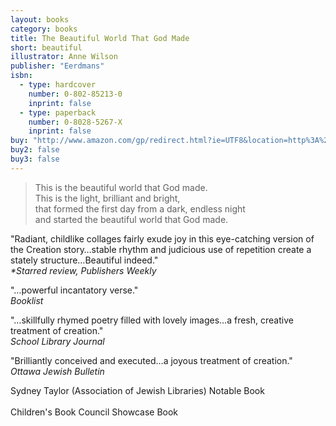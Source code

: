 ```yaml
---
layout: books
category: books
title: The Beautiful World That God Made
short: beautiful
illustrator: Anne Wilson
publisher: "Eerdmans"
isbn:
  - type: hardcover
    number: 0-802-85213-0
    inprint: false
  - type: paperback
    number: 0-8028-5267-X
    inprint: false
buy: "http://www.amazon.com/gp/redirect.html?ie=UTF8&location=http%3A%2F%2Fwww.amazon.com%2FBeautiful-World-That-God-Made%2Fdp%2F0802852130%3Fie%3DUTF8%26s%3Dbooks%26qid%3D1207816375%26sr%3D8-19&tag=rhondgowlegre-20&linkCode=ur2&camp=1789&creative=9325"
buy2: false
buy3: false
---
```


<blockquote class="excerpt"><p2 class="excerpt">
This is the beautiful world that God made. <br />
This is the light, brilliant and bright, <br />
that formed the first day from a dark, endless night <br />
and started the beautiful world that God made.
</p2></blockquote>

"Radiant, childlike collages fairly exude joy in this eye-catching version of the Creation story…stable rhythm and judicious use of repetition create a stately structure…Beautiful indeed."  
_<span class="starred">*Starred review</span>, Publishers Weekly_

"…powerful incantatory verse."  
_Booklist_

"…skillfully rhymed poetry filled with lovely images…a fresh, creative treatment of creation."  
_School Library Journal_

"Brilliantly conceived and executed…a joyous treatment of creation."  
_Ottawa Jewish Bulletin_

<p class="awards">
Sydney Taylor (Association of Jewish Libraries) Notable Book
<br /><br />
Children's Book Council Showcase Book
</p>